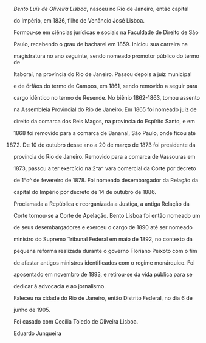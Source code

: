 

*Bento Luís de Oliveira Lisboa*, nasceu no Rio de Janeiro, então capital

do Império, em 1836, filho de Venâncio José Lisboa.



Formou-se em ciências jurídicas e sociais na Faculdade de Direito de São

Paulo, recebendo o grau de bacharel em 1859. Iniciou sua carreira na

magistratura no ano seguinte, sendo nomeado promotor público do termo de

Itaboraí, na província do Rio de Janeiro. Passou depois a juiz municipal

e de órfãos do termo de Campos, em 1861, sendo removido a seguir para

cargo idêntico no termo de Resende. No biênio 1862-1863, tomou assento

na Assembleia Provincial do Rio de Janeiro. Em 1865 foi nomeado juiz de

direito da comarca dos Reis Magos, na província do Espírito Santo, e em

1868 foi removido para a comarca de Bananal, São Paulo, onde ficou até

1872. De 10 de outubro desse ano a 20 de março de 1873 foi presidente da

província do Rio de Janeiro. Removido para a comarca de Vassouras em

1873, passou a ter exercício na 2^a^ vara comercial da Corte por decreto

de 1^o^ de fevereiro de 1878. Foi nomeado desembargador da Relação da

capital do Império por decreto de 14 de outubro de 1886.



Proclamada a República e reorganizada a Justiça, a antiga Relação da

Corte tornou-se a Corte de Apelação. Bento Lisboa foi então nomeado um

de seus desembargadores e exerceu o cargo de 1890 até ser nomeado

ministro do Supremo Tribunal Federal em maio de 1892, no contexto da

pequena reforma realizada durante o governo Floriano Peixoto com o fim

de afastar antigos ministros identificados com o regime monárquico. Foi

aposentado em novembro de 1893, e retirou-se da vida pública para se

dedicar à advocacia e ao jornalismo.



Faleceu na cidade do Rio de Janeiro, então Distrito Federal, no dia 6 de

junho de 1905.



Foi casado com Cecília Toledo de Oliveira Lisboa.



Eduardo Junqueira



